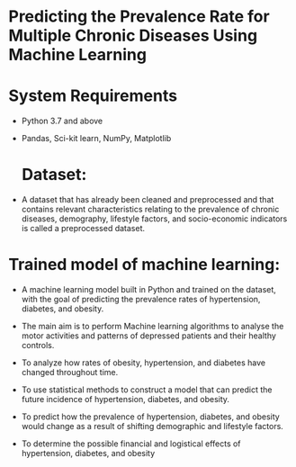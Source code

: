 # Predicting the Prevalence Rate for Multiple Chronic Diseases Using Machine Learning

# System Requirements
- Python 3.7 and above
- Pandas, Sci-kit learn, NumPy, Matplotlib


  # Dataset:
-  A dataset that has already been cleaned and preprocessed and that contains relevant characteristics relating to the prevalence of chronic diseases, demography, 
  lifestyle factors, and socio-economic indicators is called a preprocessed dataset.

# Trained model of machine learning:
- A machine learning model built in Python and trained on the dataset, with the goal of predicting the prevalence rates of hypertension, 
  diabetes, and obesity.

- The main aim is to perform Machine learning algorithms to analyse the motor activities and patterns of depressed patients and their healthy controls.
- To analyze how rates of obesity, hypertension, and diabetes have changed throughout time.
- To use statistical methods to construct a model that can predict the future incidence of hypertension, diabetes, and obesity.
- To predict how the prevalence of hypertension, diabetes, and obesity would change as a result of shifting demographic and lifestyle factors.
- To determine the possible financial and logistical effects of hypertension, diabetes, and obesity


